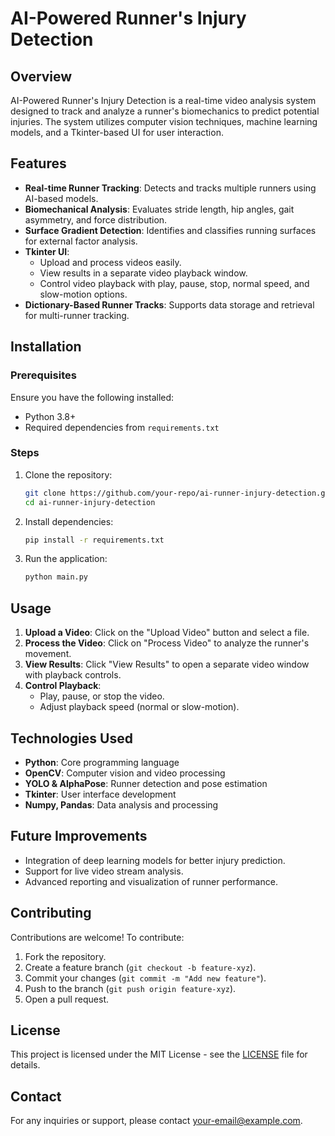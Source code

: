 # AI-Powered Runner's Injury Detection

## Overview
AI-Powered Runner's Injury Detection is a real-time video analysis system designed to track and analyze a runner's biomechanics to predict potential injuries. The system utilizes computer vision techniques, machine learning models, and a Tkinter-based UI for user interaction.

## Features
- **Real-time Runner Tracking**: Detects and tracks multiple runners using AI-based models.
- **Biomechanical Analysis**: Evaluates stride length, hip angles, gait asymmetry, and force distribution.
- **Surface Gradient Detection**: Identifies and classifies running surfaces for external factor analysis.
- **Tkinter UI**:
  - Upload and process videos easily.
  - View results in a separate video playback window.
  - Control video playback with play, pause, stop, normal speed, and slow-motion options.
- **Dictionary-Based Runner Tracks**: Supports data storage and retrieval for multi-runner tracking.

## Installation
### Prerequisites
Ensure you have the following installed:
- Python 3.8+
- Required dependencies from `requirements.txt`

### Steps
1. Clone the repository:
   ```bash
   git clone https://github.com/your-repo/ai-runner-injury-detection.git
   cd ai-runner-injury-detection
   ```
2. Install dependencies:
   ```bash
   pip install -r requirements.txt
   ```
3. Run the application:
   ```bash
   python main.py
   ```

## Usage
1. **Upload a Video**: Click on the "Upload Video" button and select a file.
2. **Process the Video**: Click on "Process Video" to analyze the runner's movement.
3. **View Results**: Click "View Results" to open a separate video window with playback controls.
4. **Control Playback**:
   - Play, pause, or stop the video.
   - Adjust playback speed (normal or slow-motion).

## Technologies Used
- **Python**: Core programming language
- **OpenCV**: Computer vision and video processing
- **YOLO & AlphaPose**: Runner detection and pose estimation
- **Tkinter**: User interface development
- **Numpy, Pandas**: Data analysis and processing

## Future Improvements
- Integration of deep learning models for better injury prediction.
- Support for live video stream analysis.
- Advanced reporting and visualization of runner performance.

## Contributing
Contributions are welcome! To contribute:
1. Fork the repository.
2. Create a feature branch (`git checkout -b feature-xyz`).
3. Commit your changes (`git commit -m "Add new feature"`).
4. Push to the branch (`git push origin feature-xyz`).
5. Open a pull request.

## License
This project is licensed under the MIT License - see the [LICENSE](LICENSE) file for details.

## Contact
For any inquiries or support, please contact [your-email@example.com](mailto:your-email@example.com).


